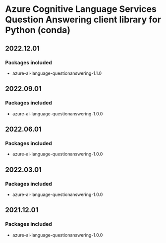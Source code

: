 # Azure Cognitive Language Services Question Answering client library for Python (conda)

## 2022.12.01

### Packages included

- azure-ai-language-questionanswering-1.1.0

## 2022.09.01

### Packages included

- azure-ai-language-questionanswering-1.0.0

## 2022.06.01

### Packages included

- azure-ai-language-questionanswering-1.0.0

## 2022.03.01

### Packages included

- azure-ai-language-questionanswering-1.0.0

## 2021.12.01

### Packages included

- azure-ai-language-questionanswering-1.0.0